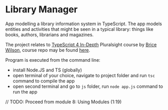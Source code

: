 # Library Manager

App modelling a library information system in TypeScript. The app models entities and activities that might be seen in a typical library: things like books, authors, librarians and magazines.

The project relates to [TypeScript 4 In-Depth](https://app.pluralsight.com/library/courses/typescript-4-in-depth/table-of-contents) Pluralsight course by [Brice Wilson](https://app.pluralsight.com/profile/author/brice-wilson), course repo may be found [here](https://github.com/bricewilson/TypeScript-4-in-depth).

Program is executed from the command line:

- install Node.JS and TS (globally)
- open terminal of your choice, navigate to project folder and run `tsc` command to compile the app
- open second terminal and go to `js` folder, run `node app.js` command to run the app

// TODO: Proceed from module 8: Using Modules (1:19)
